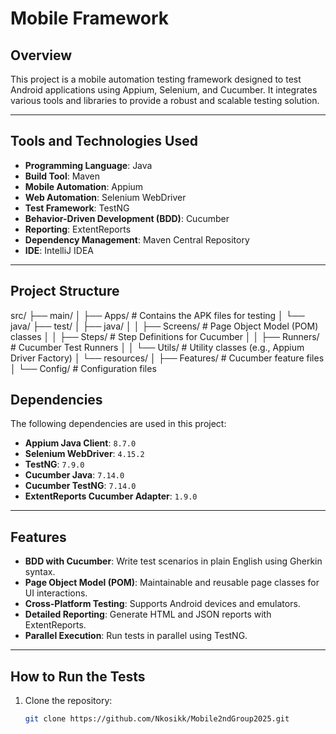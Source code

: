 # Mobile Framework

## Overview
This project is a mobile automation testing framework designed to test Android applications using Appium, Selenium, and Cucumber. It integrates various tools and libraries to provide a robust and scalable testing solution.

---

## Tools and Technologies Used
- **Programming Language**: Java
- **Build Tool**: Maven
- **Mobile Automation**: Appium
- **Web Automation**: Selenium WebDriver
- **Test Framework**: TestNG
- **Behavior-Driven Development (BDD)**: Cucumber
- **Reporting**: ExtentReports
- **Dependency Management**: Maven Central Repository
- **IDE**: IntelliJ IDEA

---

## Project Structure
src/ ├── main/ │ 
    ├── Apps/ # Contains the APK files for testing │ 
    └── java/ 
    ├── test/ 
│ ├── java/
│ │ ├── Screens/ # Page Object Model (POM) classes │ │ ├── Steps/ # Step Definitions for Cucumber │ │ ├── Runners/ # Cucumber Test Runners │ │ └── Utils/ # Utility classes (e.g., Appium Driver Factory) │ └── resources/ │ ├── Features/ # Cucumber feature files │ └── Config/ # Configuration files


## Dependencies
The following dependencies are used in this project:

- **Appium Java Client**: `8.7.0`
- **Selenium WebDriver**: `4.15.2`
- **TestNG**: `7.9.0`
- **Cucumber Java**: `7.14.0`
- **Cucumber TestNG**: `7.14.0`
- **ExtentReports Cucumber Adapter**: `1.9.0`

---

## Features
- **BDD with Cucumber**: Write test scenarios in plain English using Gherkin syntax.
- **Page Object Model (POM)**: Maintainable and reusable page classes for UI interactions.
- **Cross-Platform Testing**: Supports Android devices and emulators.
- **Detailed Reporting**: Generate HTML and JSON reports with ExtentReports.
- **Parallel Execution**: Run tests in parallel using TestNG.

---

## How to Run the Tests
1. Clone the repository:
   ```bash
   git clone https://github.com/Nkosikk/Mobile2ndGroup2025.git